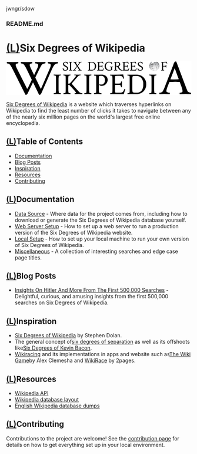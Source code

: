 jwngr/sdow

###    README.md

# [(L)](https://github.com/jwngr/sdow#six-degrees-of-wikipedia)Six Degrees of Wikipedia

[![logo@2x.png](../_resources/a9880c6e4e66d927421d063fc0caf179.png)](https://www.sixdegreesofwikipedia.com/)

[Six Degrees of Wikipedia](https://www.sixdegreesofwikipedia.com/) is a website which traverses hyperlinks on Wikipedia to find the least number of clicks it takes to navigate between any of the nearly six million pages on the world's largest free online encyclopedia.

## [(L)](https://github.com/jwngr/sdow#table-of-contents)Table of Contents

- [Documentation](https://github.com/jwngr/sdow#documentation)
- [Blog Posts](https://github.com/jwngr/sdow#blog-posts)
- [Inspiration](https://github.com/jwngr/sdow#inspiration)
- [Resources](https://github.com/jwngr/sdow#resources)
- [Contributing](https://github.com/jwngr/sdow#contributing)

## [(L)](https://github.com/jwngr/sdow#documentation)Documentation

- [Data Source](https://github.com/jwngr/sdow/blob/master/docs/data-source.md) - Where data for the project comes from, including how to download or generate the Six Degrees of Wikipedia database yourself.
- [Web Server Setup](https://github.com/jwngr/sdow/blob/master/docs/web-server-setup.md) - How to set up a web server to run a production version of the Six Degrees of Wikipedia website.
- [Local Setup](https://github.com/jwngr/sdow/blob/master/.github/CONTRIBUTING.md) - How to set up your local machine to run your own version of Six Degrees of Wikipedia.
- [Miscellaneous](https://github.com/jwngr/sdow/blob/master/docs/miscellaneous.md) - A collection of interesting searches and edge case page titles.

## [(L)](https://github.com/jwngr/sdow#blog-posts)Blog Posts

- [Insights On Hitler And More From The First 500,000 Searches](https://www.sixdegreesofwikipedia.com/blog/search-results-analysis) - Delightful, curious, and amusing insights from the first 500,000 searches on Six Degrees of Wikipedia.

## [(L)](https://github.com/jwngr/sdow#inspiration)Inspiration

- [Six Degrees of Wikipedia](http://mu.netsoc.ie/wiki/) by Stephen Dolan.
- The general concept of[six degrees of separation](https://en.wikipedia.org/wiki/Six_degrees_of_separation) as well as its offshoots like[Six Degrees of Kevin Bacon](https://en.wikipedia.org/wiki/Six_Degrees_of_Kevin_Bacon).
- [Wikiracing](https://en.wikipedia.org/wiki/Wikiracing) and its implementations in apps and website such as[The Wiki Game](https://itunes.apple.com/us/app/the-wiki-game-a-wikipedia-game-of-racing-and-exploring/id459318432?mt=8)by Alex Clemesha and [WikiRace](http://2pages.net/wikirace.php) by 2pages.

## [(L)](https://github.com/jwngr/sdow#resources)Resources

- [Wikipedia API](https://www.mediawiki.org/wiki/API:Main_page)
- [Wikipedia database layout](https://www.mediawiki.org/wiki/Manual:Database_layout)
- [English Wikipedia database dumps](https://dumps.wikimedia.your.org/enwiki)

## [(L)](https://github.com/jwngr/sdow#contributing)Contributing

Contributions to the project are welcome! See the [contribution page](https://github.com/jwngr/sdow/blob/master/.github/CONTRIBUTING.md) for details on how to get everything set up in your local environment.